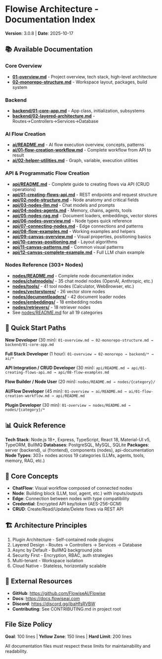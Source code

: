 # Flowise Architecture - Documentation Index

**Version**: 3.0.8 | **Date**: 2025-10-17

## 📚 Available Documentation

### Core Overview
- **[01-overview.md](01-overview.md)** - Project overview, tech stack, high-level architecture
- **[02-monorepo-structure.md](02-monorepo-structure.md)** - Workspace layout, packages, build system

### Backend
- **[backend/01-core-app.md](backend/01-core-app.md)** - App class, initialization, subsystems
- **[backend/02-layered-architecture.md](backend/02-layered-architecture.md)** - Routes→Controllers→Services→Database

### AI Flow Creation
- **[ai/README.md](ai/README.md)** - AI flow execution overview, concepts, patterns
- **[ai/01-flow-creation-workflow.md](ai/01-flow-creation-workflow.md)** - Complete workflow from API to result
- **[ai/02-helper-utilities.md](ai/02-helper-utilities.md)** - Graph, variable, execution utilities

### API & Programmatic Flow Creation
- **[api/README.md](api/README.md)** - Complete guide to creating flows via API (CRUD operations)
- **[api/01-creating-flows-api.md](api/01-creating-flows-api.md)** - REST endpoints and request structure
- **[api/02-node-structure.md](api/02-node-structure.md)** - Node anatomy and critical fields
- **[api/03-nodes-llm.md](api/03-nodes-llm.md)** - Chat models and prompts
- **[api/04-nodes-agents.md](api/04-nodes-agents.md)** - Memory, chains, agents, tools
- **[api/05-nodes-rag.md](api/05-nodes-rag.md)** - Document loaders, embeddings, vector stores
- **[api/06-nodes-overview.md](api/06-nodes-overview.md)** - Node types quick reference
- **[api/07-connecting-nodes.md](api/07-connecting-nodes.md)** - Edge connections and patterns
- **[api/08-flow-examples.md](api/08-flow-examples.md)** - Working examples and helpers
- **[api/09-canvas-overview.md](api/09-canvas-overview.md)** - Visual properties, positioning basics
- **[api/10-canvas-positioning.md](api/10-canvas-positioning.md)** - Layout algorithms
- **[api/11-canvas-patterns.md](api/11-canvas-patterns.md)** - Common visual patterns
- **[api/12-canvas-complete-example.md](api/12-canvas-complete-example.md)** - Full LLM chain example

### Nodes Reference (303+ Nodes)
- **[nodes/README.md](nodes/README.md)** - Complete node documentation index
- **[nodes/chatmodels/](nodes/chatmodels/)** - 35 chat model nodes (OpenAI, Anthropic, etc.)
- **[nodes/tools/](nodes/tools/)** - 41 tool nodes (Calculator, WebBrowser, etc.)
- **[nodes/vectorstores/](nodes/vectorstores/)** - 26 vector store nodes
- **[nodes/documentloaders/](nodes/documentloaders/)** - 42 document loader nodes
- **[nodes/embeddings/](nodes/embeddings/)** - 18 embedding nodes
- **[nodes/retrievers/](nodes/retrievers/)** - 18 retriever nodes
- See [nodes/README.md](nodes/README.md) for all 19 categories

## 🚀 Quick Start Paths

**New Developer** (30 min): `01-overview.md → 02-monorepo-structure.md → backend/01-core-app.md`

**Full Stack Developer** (1 hour): `01-overview → 02-monorepo → backend/* → ai/*`

**API Integration / CRUD Developer** (30 min): `api/README.md → api/01-creating-flows-api.md → api/08-flow-examples.md`

**Flow Builder / Node User** (20 min): `nodes/README.md → nodes/{category}/`

**AI/Flow Developer** (45 min): `01-overview → ai/README.md → ai/01-flow-creation-workflow.md → api/README.md`

**Plugin Developer** (30 min): `01-overview → nodes/README.md → nodes/{category}/*`

## 📊 Quick Reference

**Tech Stack**: Node.js 18+, Express, TypeScript, React 18, Material-UI v5, TypeORM, BullMQ
**Databases**: PostgreSQL, MySQL, SQLite
**Packages**: server (backend), ui (frontend), components (nodes), api-documentation
**Node Types**: 303+ nodes across 19 categories (LLMs, agents, tools, memory, RAG, etc.)

## 🎯 Core Concepts

- **ChatFlow**: Visual workflow composed of connected nodes
- **Node**: Building block (LLM, tool, agent, etc.) with inputs/outputs
- **Edge**: Connection between nodes with type compatibility
- **Credential**: Encrypted API key/token (AES-256-GCM)
- **CRUD**: Create/Read/Update/Delete flows via REST API

## 🏗️ Architecture Principles

1. Plugin Architecture - Self-contained node plugins
2. Layered Design - Routes → Controllers → Services → Database
3. Async by Default - BullMQ background jobs
4. Security First - Encryption, RBAC, auth strategies
5. Multi-tenant - Workspace isolation
6. Cloud Native - Stateless, horizontally scalable

## 📖 External Resources

- **GitHub**: https://github.com/FlowiseAI/Flowise
- **Docs**: https://docs.flowiseai.com
- **Discord**: https://discord.gg/jbaHfsRVBW
- **Contributing**: See CONTRIBUTING.md in project root

## File Size Policy

**Goal**: 100 lines | **Yellow Zone**: 150 lines | **Hard Limit**: 200 lines

All documentation files must respect these limits for maintainability and readability.
